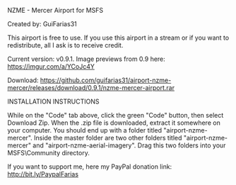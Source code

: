 NZME - Mercer
Airport for MSFS

Created by: GuiFarias31

This airport is free to use. If you use this airport in a stream or if you want to redistribute, all I ask is to receive credit.

Current version: v0.9.1. Image previews from 0.9 here: https://imgur.com/a/YCoJc4Y

Download: https://github.com/guifarias31/airport-nzme-mercer/releases/download/0.9.1/nzme-mercer-airport.rar

INSTALLATION INSTRUCTIONS

While on the "Code" tab above, click the green "Code" button, then select Download Zip.
When the .zip file is downloaded, extract it somewhere on your computer. You should end up with a folder titled "airport-nzme-mercer".
Inside the master folder are two other folders titled "airport-nzme-mercer" and "airport-nzme-aerial-imagery". Drag this two folders into your MSFS\Community directory.

If you want to support me, here my PayPal donation link: http://bit.ly/PaypalFarias
